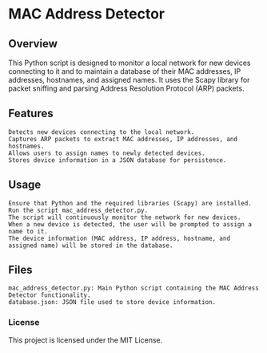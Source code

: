# MAC Address Detector

## Overview
This Python script is designed to monitor a local network for new devices connecting to it and to maintain a database of their MAC addresses, IP addresses, hostnames, and assigned names. It uses the Scapy library for packet sniffing and parsing Address Resolution Protocol (ARP) packets.

## Features

    Detects new devices connecting to the local network.
    Captures ARP packets to extract MAC addresses, IP addresses, and hostnames.
    Allows users to assign names to newly detected devices.
    Stores device information in a JSON database for persistence.

## Usage

    Ensure that Python and the required libraries (Scapy) are installed.
    Run the script mac_address_detector.py.
    The script will continuously monitor the network for new devices.
    When a new device is detected, the user will be prompted to assign a name to it.
    The device information (MAC address, IP address, hostname, and assigned name) will be stored in the database.

## Files

    mac_address_detector.py: Main Python script containing the MAC Address Detector functionality.
    database.json: JSON file used to store device information.
    
### License
This project is licensed under the MIT License.
